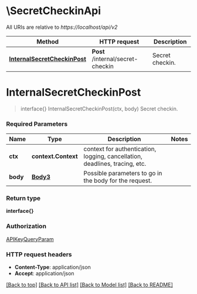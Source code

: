 # \SecretCheckinApi

All URIs are relative to *https://localhost/api/v2*

Method | HTTP request | Description
------------- | ------------- | -------------
[**InternalSecretCheckinPost**](SecretCheckinApi.md#InternalSecretCheckinPost) | **Post** /internal/secret-checkin | Secret checkin.


# **InternalSecretCheckinPost**
> interface{} InternalSecretCheckinPost(ctx, body)
Secret checkin.

### Required Parameters

Name | Type | Description  | Notes
------------- | ------------- | ------------- | -------------
 **ctx** | **context.Context** | context for authentication, logging, cancellation, deadlines, tracing, etc.
  **body** | [**Body3**](Body3.md)| Possible parameters to go in the body for the request. | 

### Return type

**interface{}**

### Authorization

[APIKeyQueryParam](../README.md#APIKeyQueryParam)

### HTTP request headers

 - **Content-Type**: application/json
 - **Accept**: application/json

[[Back to top]](#) [[Back to API list]](../README.md#documentation-for-api-endpoints) [[Back to Model list]](../README.md#documentation-for-models) [[Back to README]](../README.md)

